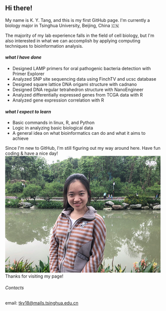 ## Hi there!
My name is K. Y. Tang, and this is my first GitHub page. I'm currently a biology major in Tsinghua University, Beijing, China 🇨🇳

The majority of my lab experience falls in the field of cell biology, but I'm also interested in what we can accomplish by applying computing techniques to bioinformation analysis.

#### *what I have done* 
- Designed LAMP primers for oral pathogenic bacteria detection with Primer Explorer
- Analyzed SNP site sequencing data using FinchTV and ucsc database
- Designed square lattice DNA origami structure with cadnano
- Designed DNA regular tetrahedron structure with NanoEngineer
- Analyzed differentially expressed genes from TCGA data with R
- Analyzed gene expression correlation with R

#### *what I expect to learn*
- Basic commands in linux, R, and Python
- Logic in analyzing basic biological data
- A general idea on what bioinformatics can do and what it aims to achieve

Since I'm new to GitHub, I'm still figuring out my way around here. Have fun coding & have a nice day!  <br/>
![my pic](https://github.com/CandelaTang/CandelaTang.github.io/blob/main/TKY_2.png)
Thanks for visiting my page!

###### Contacts
email: tky18@mails.tsinghua.edu.cn

